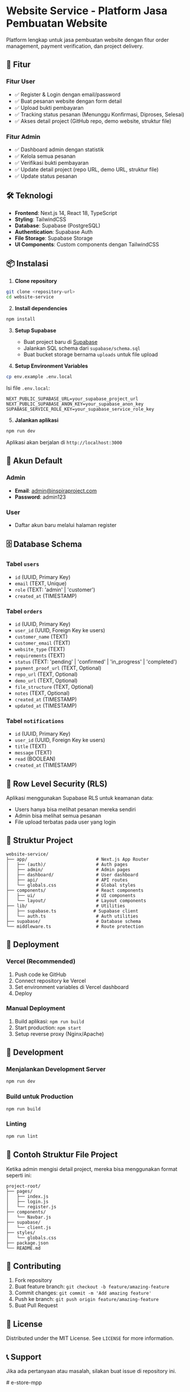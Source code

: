 # Website Service - Platform Jasa Pembuatan Website

Platform lengkap untuk jasa pembuatan website dengan fitur order management, payment verification, dan project delivery.

## 🚀 Fitur

### Fitur User
- ✅ Register & Login dengan email/password
- ✅ Buat pesanan website dengan form detail
- ✅ Upload bukti pembayaran
- ✅ Tracking status pesanan (Menunggu Konfirmasi, Diproses, Selesai)
- ✅ Akses detail project (GitHub repo, demo website, struktur file)

### Fitur Admin
- ✅ Dashboard admin dengan statistik
- ✅ Kelola semua pesanan
- ✅ Verifikasi bukti pembayaran
- ✅ Update detail project (repo URL, demo URL, struktur file)
- ✅ Update status pesanan

## 🛠 Teknologi

- **Frontend**: Next.js 14, React 18, TypeScript
- **Styling**: TailwindCSS
- **Database**: Supabase (PostgreSQL)
- **Authentication**: Supabase Auth
- **File Storage**: Supabase Storage
- **UI Components**: Custom components dengan TailwindCSS

## 📦 Instalasi

1. **Clone repository**
```bash
git clone <repository-url>
cd website-service
```

2. **Install dependencies**
```bash
npm install
```

3. **Setup Supabase**
   - Buat project baru di [Supabase](https://supabase.com)
   - Jalankan SQL schema dari `supabase/schema.sql`
   - Buat bucket storage bernama `uploads` untuk file upload

4. **Setup Environment Variables**
```bash
cp env.example .env.local
```

Isi file `.env.local`:
```env
NEXT_PUBLIC_SUPABASE_URL=your_supabase_project_url
NEXT_PUBLIC_SUPABASE_ANON_KEY=your_supabase_anon_key
SUPABASE_SERVICE_ROLE_KEY=your_supabase_service_role_key
```

5. **Jalankan aplikasi**
```bash
npm run dev
```

Aplikasi akan berjalan di `http://localhost:3000`

## 👤 Akun Default

### Admin
- **Email**: admin@inspiraproject.com
- **Password**: admin123

### User
- Daftar akun baru melalui halaman register

## 🗄 Database Schema

### Tabel `users`
- `id` (UUID, Primary Key)
- `email` (TEXT, Unique)
- `role` (TEXT: 'admin' | 'customer')
- `created_at` (TIMESTAMP)

### Tabel `orders`
- `id` (UUID, Primary Key)
- `user_id` (UUID, Foreign Key ke users)
- `customer_name` (TEXT)
- `customer_email` (TEXT)
- `website_type` (TEXT)
- `requirements` (TEXT)
- `status` (TEXT: 'pending' | 'confirmed' | 'in_progress' | 'completed')
- `payment_proof_url` (TEXT, Optional)
- `repo_url` (TEXT, Optional)
- `demo_url` (TEXT, Optional)
- `file_structure` (TEXT, Optional)
- `notes` (TEXT, Optional)
- `created_at` (TIMESTAMP)
- `updated_at` (TIMESTAMP)

### Tabel `notifications`
- `id` (UUID, Primary Key)
- `user_id` (UUID, Foreign Key ke users)
- `title` (TEXT)
- `message` (TEXT)
- `read` (BOOLEAN)
- `created_at` (TIMESTAMP)

## 🔐 Row Level Security (RLS)

Aplikasi menggunakan Supabase RLS untuk keamanan data:
- Users hanya bisa melihat pesanan mereka sendiri
- Admin bisa melihat semua pesanan
- File upload terbatas pada user yang login

## 📁 Struktur Project

```
website-service/
├── app/                          # Next.js App Router
│   ├── (auth)/                   # Auth pages
│   ├── admin/                    # Admin pages
│   ├── dashboard/                # User dashboard
│   ├── api/                      # API routes
│   └── globals.css               # Global styles
├── components/                   # React components
│   ├── ui/                       # UI components
│   └── layout/                   # Layout components
├── lib/                          # Utilities
│   ├── supabase.ts              # Supabase client
│   └── auth.ts                   # Auth utilities
├── supabase/                     # Database schema
└── middleware.ts                 # Route protection
```

## 🚀 Deployment

### Vercel (Recommended)
1. Push code ke GitHub
2. Connect repository ke Vercel
3. Set environment variables di Vercel dashboard
4. Deploy

### Manual Deployment
1. Build aplikasi: `npm run build`
2. Start production: `npm start`
3. Setup reverse proxy (Nginx/Apache)

## 🔧 Development

### Menjalankan Development Server
```bash
npm run dev
```

### Build untuk Production
```bash
npm run build
```

### Linting
```bash
npm run lint
```

## 📝 Contoh Struktur File Project

Ketika admin mengisi detail project, mereka bisa menggunakan format seperti ini:

```
project-root/
├── pages/
│   ├── index.js
│   ├── login.js
│   └── register.js
├── components/
│   └── Navbar.js
├── supabase/
│   └── client.js
├── styles/
│   └── globals.css
├── package.json
└── README.md
```

## 🤝 Contributing

1. Fork repository
2. Buat feature branch: `git checkout -b feature/amazing-feature`
3. Commit changes: `git commit -m 'Add amazing feature'`
4. Push ke branch: `git push origin feature/amazing-feature`
5. Buat Pull Request

## 📄 License

Distributed under the MIT License. See `LICENSE` for more information.

## 📞 Support

Jika ada pertanyaan atau masalah, silakan buat issue di repository ini.

#   e - s t o r e - m p p  
 